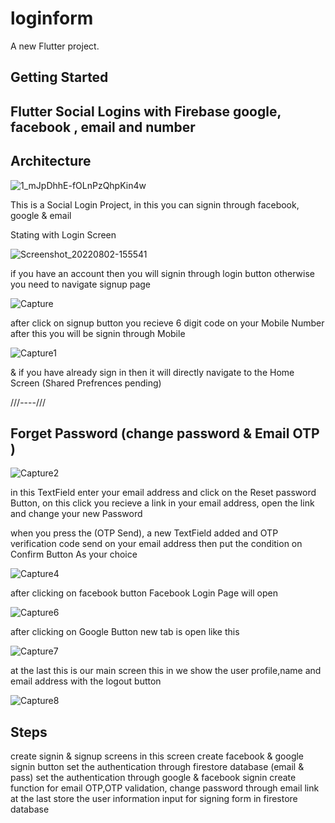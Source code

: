 # loginform

A new Flutter project.

## Getting Started

## Flutter Social Logins with Firebase google, facebook , email and number

## Architecture
![1_mJpDhhE-fOLnPzQhpKin4w](https://user-images.githubusercontent.com/93259715/182357251-af1b7529-8fae-4265-828b-67f99d825166.png)

This is a Social Login Project, in this you can signin through facebook, google & email

Stating with Login Screen

![Screenshot_20220802-155541](https://user-images.githubusercontent.com/93259715/183829454-732bb0f5-18e4-4220-8334-4b9298e5d037.png)

if you have an account then you will signin through login button otherwise you need to navigate signup page

![Capture](https://user-images.githubusercontent.com/93259715/183829518-9d41b6ca-537e-4d78-872c-7603796636a7.PNG)

after click on signup button you recieve 6 digit code on your Mobile Number after this you will be signin through Mobile

![Capture1](https://user-images.githubusercontent.com/93259715/183829554-48c40c91-d370-49c6-8ccd-582706bf9142.PNG)

& if you have already sign in then it will directly navigate to the Home Screen (Shared Prefrences pending)

///----///

## Forget Password (change password & Email OTP )

![Capture2](https://user-images.githubusercontent.com/93259715/183829678-848dae42-4d36-4bf2-8a91-6b1c95da28db.PNG)


in this TextField enter your email address and click on the Reset password Button, on this click you recieve a link in your email address,
open the link and change your new Password

when you press the (OTP Send), a new TextField added and OTP verification code send on your email address then put the condition on Confirm Button As your choice

![Capture4](https://user-images.githubusercontent.com/93259715/183829719-56909e1b-632d-4fb0-99ad-2c319fd376fd.PNG)


after clicking on facebook button Facebook Login Page will open

![Capture6](https://user-images.githubusercontent.com/93259715/183829766-605d425a-1682-4d8e-b9de-b8c31965eae2.PNG)


after clicking on Google Button new tab is open like this

![Capture7](https://user-images.githubusercontent.com/93259715/183829827-0076f838-5f6c-4a18-8e8d-939e4b80c130.PNG)


at the last this is our main screen this in we show the user profile,name and email address with the logout button


![Capture8](https://user-images.githubusercontent.com/93259715/183829870-dc0ad4f3-07b0-4c48-839e-09f24bd608f1.PNG)





## Steps
create signin & signup screens
in this screen create facebook & google signin button
set the authentication through firestore database (email & pass)
set the authentication through google & facebook signin
create function for email OTP,OTP validation, change password through email link
at the last store the user information input for signing form in firestore database
